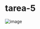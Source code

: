 # tarea-5

![image](https://github.com/Sanchez28032001/tarea-5/assets/148785096/93d9c7a2-11c3-4edf-85f8-e5b8bf3db774)
